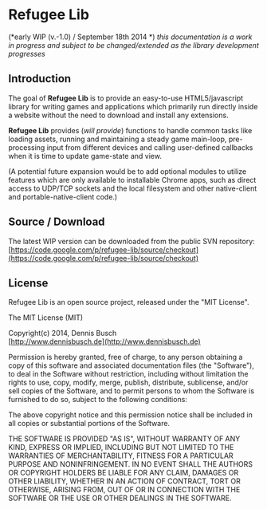 # Refugee Lib
(*early WIP (v.-1.0) / September 18th 2014 *)
*this documentation is a work in progress and subject to be changed/extended as the library development progresses*

## Introduction
The goal of **Refugee Lib** is to provide an easy-to-use HTML5/javascript library for writing games and applications which primarily run directly inside a website without the need to download and install any extensions.

**Refugee Lib** provides (*will provide*) functions to handle common tasks like loading assets, running and maintaining a steady game main-loop, pre-processing input from different devices and calling user-defined callbacks when it is time to update game-state and view.

(A potential future expansion would be to add optional modules to utilize features which are only available to installable Chrome apps, such as direct access to UDP/TCP sockets and the local filesystem and other native-client and portable-native-client code.)

## Source / Download
The latest WIP version can be downloaded from the public SVN repository:  
[https://code.google.com/p/refugee-lib/source/checkout](https://code.google.com/p/refugee-lib/source/checkout)

## License
Refugee Lib is an open source project, released under the "MIT License".

The MIT License (MIT)
 
Copyright(c) 2014, Dennis Busch  
[http://www.dennisbusch.de](http://www.dennisbusch.de) 

Permission is hereby granted, free of charge, to any person obtaining a copy
of this software and associated documentation files (the "Software"), to deal
in the Software without restriction, including without limitation the rights
to use, copy, modify, merge, publish, distribute, sublicense, and/or sell
copies of the Software, and to permit persons to whom the Software is
furnished to do so, subject to the following conditions:

The above copyright notice and this permission notice shall be included in
all copies or substantial portions of the Software.

THE SOFTWARE IS PROVIDED "AS IS", WITHOUT WARRANTY OF ANY KIND, EXPRESS OR
IMPLIED, INCLUDING BUT NOT LIMITED TO THE WARRANTIES OF MERCHANTABILITY,
FITNESS FOR A PARTICULAR PURPOSE AND NONINFRINGEMENT. IN NO EVENT SHALL THE
AUTHORS OR COPYRIGHT HOLDERS BE LIABLE FOR ANY CLAIM, DAMAGES OR OTHER
LIABILITY, WHETHER IN AN ACTION OF CONTRACT, TORT OR OTHERWISE, ARISING FROM,
OUT OF OR IN CONNECTION WITH THE SOFTWARE OR THE USE OR OTHER DEALINGS IN
THE SOFTWARE.